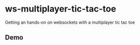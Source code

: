 # ws-multiplayer-tic-tac-toe

Getting an hands-on on websockets with a multiplayer tic tac toe

## Demo

